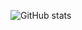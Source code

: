 
![GitHub stats](https://github-readme-stats.vercel.app/api?username=szlhl1040&show_icons=true&count_private=true&theme=onedark)
